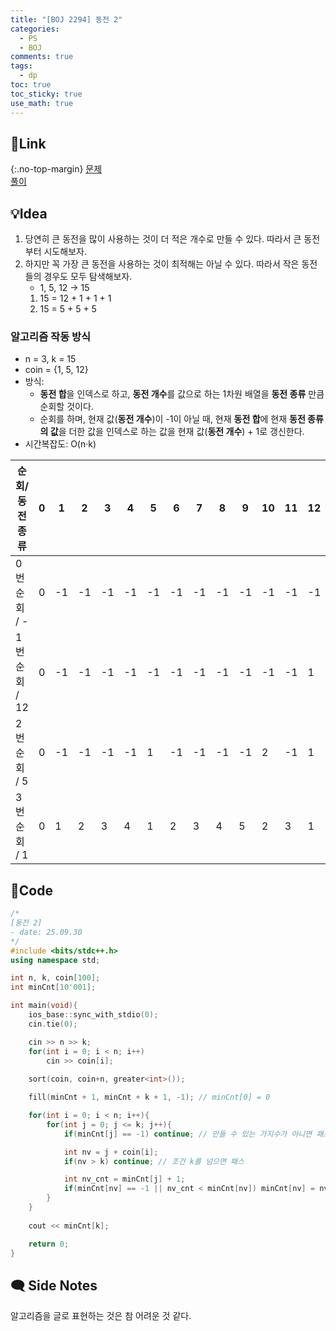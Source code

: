 ```yaml
---
title: "[BOJ 2294] 동전 2"
categories:
  - PS
  - BOJ
comments: true
tags:
  - dp
toc: true
toc_sticky: true
use_math: true
---
```

## 🔗Link
{:.no-top-margin}
[문제](https://boj.kr/2294)  
[풀이](https://github.com/La-Coruna/PS/blob/main/baekjoon/2294.cpp)  
## 💡Idea
 1. 당연히 큰 동전을 많이 사용하는 것이 더 적은 개수로 만들 수 있다. 따라서 큰 동전부터 시도해보자.
 2. 하지만 꼭 가장 큰 동전을 사용하는 것이 최적해는 아닐 수 있다. 따라서 작은 동전들의 경우도 모두 탐색해보자.
	 - 1, 5, 12 -> 15
	 1. 15 = 12 + 1 + 1 + 1
	 2. 15 = 5 + 5 + 5

### 알고리즘 작동 방식
- n = 3, k = 15
- coin = {1, 5, 12}
- 방식:
	- **동전 합**을 인덱스로 하고, **동전 개수**를 값으로 하는 1차원 배열을 **동전 종류** 만큼 순회할 것이다.
	- 순회를 하며, 현재 값(**동전 개수**)이 -1이 아닐 때, 현재 **동전 합**에 현재 **동전 종류의 값**을 더한 값을 인덱스로 하는 값을 현재 값(**동전 개수**) + 1로 갱신한다.
- 시간복잡도: O(n·k)

| 순회/동전 종류   | 0   | 1   | 2   | 3   | 4   | 5   | 6   | 7   | 8   | 9   | 10  | 11  | 12  | 13  | 14  | 15  |
| ---------- | --- | --- | --- | --- | --- | --- | --- | --- | --- | --- | --- | --- | --- | --- | --- | --- |
| 0번 순회 / -  | 0   | -1  | -1  | -1  | -1  | -1  | -1  | -1  | -1  | -1  | -1  | -1  | -1  | -1  | -1  | -1  |
| 1번 순회 / 12 | 0   | -1  | -1  | -1  | -1  | -1  | -1  | -1  | -1  | -1  | -1  | -1  | 1   | -1  | -1  | -1  |
| 2번 순회 / 5  | 0   | -1  | -1  | -1  | -1  | 1   | -1  | -1  | -1  | -1  | 2   | -1  | 1   | -1  | -1  | 3   |
| 3번 순회 / 1  | 0   | 1   | 2   | 3   | 4   | 1   | 2   | 3   | 4   | 5   | 2   | 3   | 1   | 2   | 3   | 3   |


## 🔑Code
```c++
/*
[동전 2] 
- date: 25.09.30
*/
#include <bits/stdc++.h>
using namespace std;

int n, k, coin[100];
int minCnt[10'001];

int main(void){
    ios_base::sync_with_stdio(0);
    cin.tie(0);

    cin >> n >> k;
    for(int i = 0; i < n; i++)
        cin >> coin[i];
    
    sort(coin, coin+n, greater<int>());

    fill(minCnt + 1, minCnt + k + 1, -1); // minCnt[0] = 0

    for(int i = 0; i < n; i++){
        for(int j = 0; j <= k; j++){
            if(minCnt[j] == -1) continue; // 만들 수 있는 가지수가 아니면 패스

            int nv = j + coin[i];
            if(nv > k) continue; // 조건 k를 넘으면 패스

            int nv_cnt = minCnt[j] + 1;
            if(minCnt[nv] == -1 || nv_cnt < minCnt[nv]) minCnt[nv] = nv_cnt; // 더 적은 동전으로 만들 수 있다면 갱신
        }
    }
    
    cout << minCnt[k];

    return 0;
}
```

## 🗨️ Side Notes
알고리즘을 글로 표현하는 것은 참 어려운 것 같다.